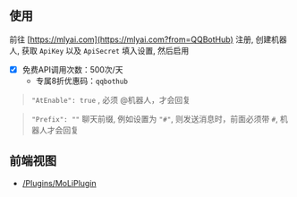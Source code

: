 




## 使用


前往 [https://mlyai.com](https://mlyai.com?from=QQBotHub) 注册, 创建机器人, 获取 `ApiKey` 以及 `ApiSecret` 填入设置, 然后启用

- [x] 免费API调用次数：500次/天
  - 专属8折优惠码：`qqbothub`


> `"AtEnable": true` , 必须 @机器人，才会回复

> `"Prefix": ""` 聊天前缀, 例如设置为 `"#"`, 则发送消息时，前面必须带 `#`, 机器人才会回复


## 前端视图

- [/Plugins/MoLiPlugin](/Plugins/MoLiPlugin)





<!-- Matomo Image Tracker-->
<img referrerpolicy="no-referrer-when-downgrade" src="https://matomo.moeci.com/matomo.php?idsite=2&amp;rec=1&amp;action_name=Plugins.MoLiPlugin-v1.0.4.README" style="border:0" alt="" />
<!-- End Matomo -->